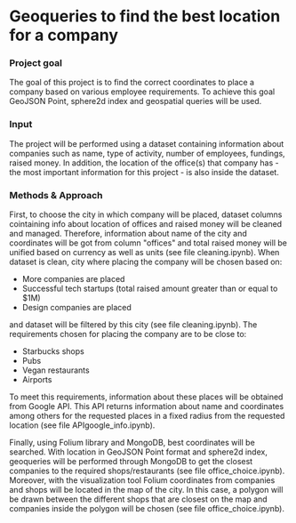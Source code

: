 # Geoqueries to find the best location for a company

### Project goal
The goal of this project is to find the correct coordinates to place a company based on various employee requirements. To achieve this goal GeoJSON Point, sphere2d index and geospatial queries will be used.

### Input
The project will be performed using a dataset containing information about companies such as name, type of activity, number of employees, fundings, raised money. In addition, the location of the office(s) that company has - the most important information for this project - is also inside the dataset.

### Methods & Approach
First, to choose the city in which company will be placed, dataset columns cointaining info about location of offices and raised money will be cleaned and managed. Therefore, information about name of the city and coordinates will be got from column "offices" and total raised money will be unified based on currency as well as units (see file cleaning.ipynb). When dataset is clean, city where placing the company will be chosen based on:
  - More companies are placed
  - Successful tech startups (total raised amount greater than or equal to $1M)
  - Design companies are placed
  
and dataset will be filtered by this city (see file cleaning.ipynb). The requirements chosen for placing the company are to be close to:
  - Starbucks shops
  - Pubs
  - Vegan restaurants
  - Airports

To meet this requirements, information about these places will be obtained from Google API. This API returns information about name and coordinates among others for the requested places in a fixed radius from the requested location (see file APIgoogle_info.ipynb).

Finally, using Folium library and MongoDB, best coordinates will be searched. With location in GeoJSON Point format and sphere2d index, geoqueries will be performed through MongoDB to get the closest companies to the required shops/restaurants (see file office_choice.ipynb). Moreover, with the visualization tool Folium coordinates from companies and shops will be located in the map of the city. In this case, a polygon will be drawn between the different shops that are closest on the map and companies inside the polygon will be chosen (see file office_choice.ipynb).
